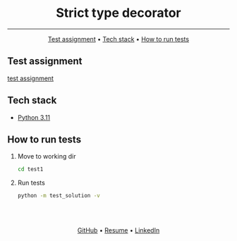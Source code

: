 <h1 align="center">
  Strict type decorator
</h1>
<hr>

<p align="center">
  <a href="#test-assignment">Test assignment</a> •
  <a href="#tech-stack">Tech stack</a> •
  <a href="#how-to-run-tests">How to run tests</a>
</p>

## Test assignment
[test assignment](task1.md)

## Tech stack
- [Python 3.11](https://www.python.org/downloads/)


## How to run tests

1. Move to working dir
   ```bash
   cd test1
   ```

2. Run tests
   ```bash
   python -m test_solution -v
   ```


<br>
<br>
<p align="center">
  <a href="https://github.com/mrKazzila">GitHub</a> •
  <a href="https://mrkazzila.github.io/resume/">Resume</a> •
  <a href="https://www.linkedin.com/in/i-kazakov/">LinkedIn</a>
</p>